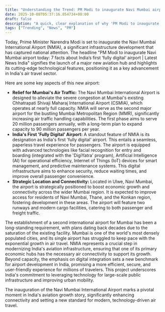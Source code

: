 ```yaml
---
title: "Understanding the Trend: PM Modi to inaugurate Navi Mumbai airport today: 7 facts about India’s first ‘fully digital’ airport | Latest News India"
date: 2025-10-08T05:37:16.854734+00:00
draft: false
description: "A quick, clear explanation of why 'PM Modi to inaugurate Navi Mumbai airport today: 7 facts about India’s first ‘fully digital’ airport | Latest News India' is trending."
tags: ["Trending", "News", "PM"]
---
```


Today, Prime Minister Narendra Modi is set to inaugurate the Navi Mumbai International Airport (NMIA), a significant infrastructure development that has captured national attention. The headline "PM Modi to inaugurate Navi Mumbai airport today: 7 facts about India’s first ‘fully digital’ airport | Latest News India" signifies the launch of a major new aviation hub and highlights its cutting-edge technological features, positioning it as a key advancement in India's air travel sector.

Here are some key aspects of this new airport:

*   **Relief for Mumbai's Air Traffic:** The Navi Mumbai International Airport is designed to alleviate the severe congestion at Mumbai's existing Chhatrapati Shivaji Maharaj International Airport (CSMIA), which operates at nearly full capacity. NMIA will serve as the second major airport for the bustling Mumbai Metropolitan Region (MMR), significantly increasing air traffic handling capabilities. The first phase aims to serve 20 million passengers annually, with a long-term plan to expand capacity to 90 million passengers per year.
*   **India's First 'Fully Digital' Airport:** A standout feature of NMIA is its designation as India's first 'fully digital' airport. This entails a seamless, paperless travel experience for passengers. The airport is equipped with advanced technologies like facial recognition for entry and boarding (integrated with the 'DigiYatra' program), Artificial Intelligence (AI) for operational efficiency, Internet of Things (IoT) devices for smart management, and predictive maintenance systems. This digital infrastructure aims to enhance security, reduce waiting times, and improve overall passenger convenience.
*   **Strategic Location and Connectivity:** Located in Ulwe, Navi Mumbai, the airport is strategically positioned to boost economic growth and connectivity across the wider Mumbai region. It is expected to improve access for residents of Navi Mumbai, Thane, and the Konkan region, fostering development in these areas. The airport will feature two runways and modern cargo facilities, catering to both passenger and freight traffic.

The establishment of a second international airport for Mumbai has been a long-standing requirement, with plans dating back decades due to the saturation of the existing facility. Mumbai is one of the world's most densely populated cities, and its single airport has struggled to keep pace with the exponential growth in air travel. NMIA represents a crucial step in modernizing India's aviation infrastructure, ensuring that one of its primary economic hubs has the necessary air connectivity to support its growth. Beyond capacity, the emphasis on digital integration sets a new benchmark for airport development in India, promising a more efficient, secure, and user-friendly experience for millions of travelers. This project underscores India's commitment to leveraging technology for large-scale public infrastructure and improving urban mobility.

The inauguration of the Navi Mumbai International Airport marks a pivotal moment in India's aviation growth story, significantly enhancing connectivity and setting a new standard for modern, technology-driven air travel.